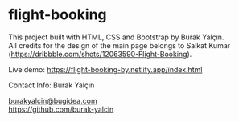 # flight-booking

This project built with HTML, CSS and Bootstrap by Burak Yalçın. <br>
All credits for the design of the main page belongs to Saikat Kumar (https://dribbble.com/shots/12063590-Flight-Booking).

Live demo: https://flight-booking-by.netlify.app/index.html

Contact Info:
Burak Yalçın

burakyalcin@bugidea.com <br>
https://github.com/burak-yalcin
